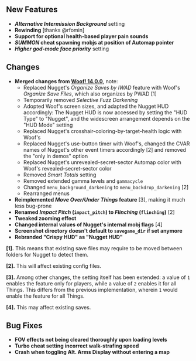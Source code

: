 ## New Features

- **_Alternative Intermission Background_** setting
- **Rewinding** [thanks @rfomin]
- **Support for optional health-based player pain sounds**
- **_SUMMON_ cheat spawning mobjs at position of Automap pointer**
- **_Higher god-mode face priority_** setting

## Changes

- **Merged changes from [Woof! 14.0.0](https://github.com/fabiangreffrath/woof/releases/tag/woof_14.0.0)**, note:
  - Replaced Nugget's _Organize Saves by IWAD_ feature with Woof's _Organize Save Files_, which also organizes by PWAD [1]
  - Temporarily removed _Selective Fuzz Darkening_
  - Adopted Woof's screen sizes, and adapted the Nugget HUD accordingly:
    The Nugget HUD is now accessed by setting the "HUD Type" to "Nugget",
    and the widescreen arrangement depends on the "HUD Mode" setting
  - Replaced Nugget's crosshair-coloring-by-target-health logic with Woof's
  - Replaced Nugget's use-button timer with Woof's, changed the CVAR names of Nugget's other event timers accordingly [2]
    and removed the "only in demos" option
  - Replaced Nugget's unrevealed-secret-sector Automap color with Woof's revealed-secret-sector color
  - Removed _Smart Totals_ setting
  - Removed extended gamma levels and `gammacycle`
  - Changed `menu_background_darkening` to `menu_backdrop_darkening` [2]
  - Rearranged menus
- **Reimplemented _Move Over/Under Things_ feature** [3], making it much less bug-prone
- **Renamed _Impact Pitch_ (`impact_pitch`) to _Flinching_ (`flinching`)** [2]
- **Tweaked zooming effect**
- **Changed internal values of Nugget's internal mobj flags** [4]
- **Screenshot directory doesn't default to `savegame_dir` if set anymore**
- **Rebranded "Crispy HUD" as "Nugget HUD"**

**[1]\.** This means that existing save files may require to be moved between folders for Nugget to detect them.

**[2]\.** This will affect existing config files.

**[3]\.** Among other changes, the setting itself has been extended: a value of `1` enables the feature only for players,
while a value of `2` enables it for all Things. This differs from the previous implementation, wherein `1` would enable
the feature for all Things.

**[4]\.** This may affect existing saves.

## Bug Fixes

- **FOV effects not being cleared thoroughly upon loading levels**
- **Turbo cheat setting incorrect walk-strafing speed**
- **Crash when toggling Alt. Arms Display without entering a map**
